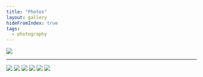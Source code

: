 ```yaml
---
title: "Photos"
layout: gallery
hideFromIndex: true
tags:
  - photography
---
```


![](/content/posts/assets/photos/2009-02-05_12.52.31.jpg)

---

![](/content/posts/assets/photos/2009-06-11_20.39.02.jpg)
![](/content/posts/assets/photos/2009-08-08_17.24.59.jpg)
![](/content/posts/assets/photos/2009-08-20_19.27.38.jpg)
![](/content/posts/assets/photos/2009-08-22_12.47.18.jpg)
![](/content/posts/assets/photos/2009-08-27_11.43.22.jpg)
![](/content/posts/assets/photos/2009-11-29_18.12.06.jpg)